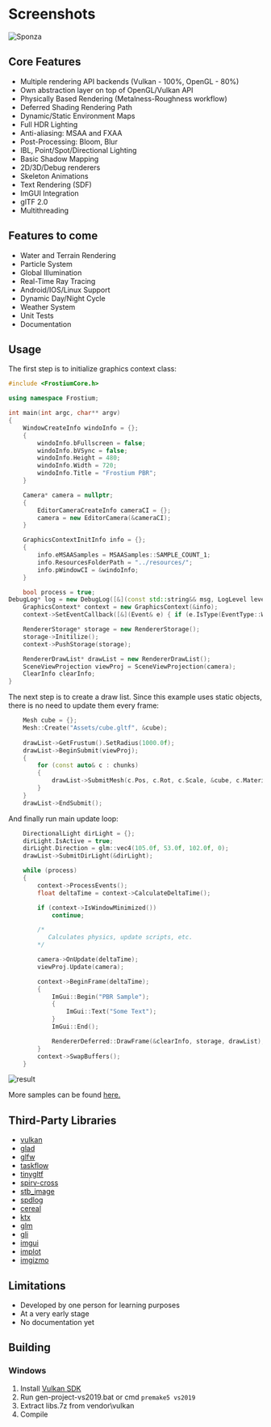 Screenshots
=====
![Sponza](https://i.imgur.com/2hoI5Wt.png)
## Core Features
  - Multiple rendering API backends (Vulkan - 100%, OpenGL - 80%)
  - Own abstraction layer on top of OpenGL/Vulkan API
  - Physically Based Rendering (Metalness-Roughness workflow)
  - Deferred Shading Rendering Path
  - Dynamic/Static Environment Maps
  - Full HDR Lighting
  - Anti-aliasing: MSAA and FXAA
  - Post-Processing: Bloom, Blur
  - IBL, Point/Spot/Directional Lighting
  - Basic Shadow Mapping
  - 2D/3D/Debug renderers
  - Skeleton Animations
  - Text Rendering (SDF)
  - ImGUI Integration
  - glTF 2.0
  - Multithreading

## Features to come

- Water and Terrain Rendering
- Particle System
- Global Illumination
- Real-Time Ray Tracing
- Android/IOS/Linux Support
- Dynamic Day/Night Cycle
- Weather System
- Unit Tests
- Documentation

## Usage
The first step is to initialize graphics context class:
```cpp
#include <FrostiumCore.h>

using namespace Frostium;

int main(int argc, char** argv)
{
	WindowCreateInfo windoInfo = {};
	{
		windoInfo.bFullscreen = false;
		windoInfo.bVSync = false;
		windoInfo.Height = 480;
		windoInfo.Width = 720;
		windoInfo.Title = "Frostium PBR";
	}

	Camera* camera = nullptr;
	{
		EditorCameraCreateInfo cameraCI = {};
		camera = new EditorCamera(&cameraCI);
	}

	GraphicsContextInitInfo info = {};
	{
		info.eMSAASamples = MSAASamples::SAMPLE_COUNT_1;
		info.ResourcesFolderPath = "../resources/";
		info.pWindowCI = &windoInfo;
	}

	bool process = true;
DebugLog* log = new DebugLog([&](const std::string&& msg, LogLevel level) { std::cout << msg << "\n"; });
	GraphicsContext* context = new GraphicsContext(&info);
	context->SetEventCallback([&](Event& e) { if (e.IsType(EventType::WINDOW_CLOSE)) { process = false; } camera->OnEvent(e); });

	RendererStorage* storage = new RendererStorage();
	storage->Initilize();
	context->PushStorage(storage);

	RendererDrawList* drawList = new RendererDrawList();
	SceneViewProjection viewProj = SceneViewProjection(camera);
	ClearInfo clearInfo;
}
```
The next step is to create a draw list. Since this example uses static objects, there is no need to update them every frame:
```cpp
	Mesh cube = {};
	Mesh::Create("Assets/cube.gltf", &cube);
	
	drawList->GetFrustum().SetRadius(1000.0f);
	drawList->BeginSubmit(viewProj);
	{
		for (const auto& c : chunks)
		{
		    drawList->SubmitMesh(c.Pos, c.Rot, c.Scale, &cube, c.MaterialID);
		}
	}
	drawList->EndSubmit();
```
And finally run main update loop:
```cpp
	DirectionalLight dirLight = {};
	dirLight.IsActive = true;
	dirLight.Direction = glm::vec4(105.0f, 53.0f, 102.0f, 0);
	drawList->SubmitDirLight(&dirLight);

	while (process)
	{
		context->ProcessEvents();
		float deltaTime = context->CalculateDeltaTime();

		if (context->IsWindowMinimized())
			continue;

		/* 
		   Calculates physics, update scripts, etc.
		*/

		camera->OnUpdate(deltaTime);
		viewProj.Update(camera);

		context->BeginFrame(deltaTime);
		{
			ImGui::Begin("PBR Sample");
			{
			    ImGui::Text("Some Text");
			}
			ImGui::End();

			RendererDeferred::DrawFrame(&clearInfo, storage, drawList);
		}
		context->SwapBuffers();
	}
```
![result](https://i.imgur.com/jz2yysp.png)

More samples can be found [here.](https://github.com/YellowDummy/Frostium3D/tree/main/samples)

## Third-Party Libraries
- [vulkan](https://www.lunarg.com/vulkan-sdk/)
- [glad](https://glad.dav1d.de/)
- [glfw](https://github.com/glfw/glfw)
- [taskflow](https://github.com/taskflow/taskflow)
- [tinygltf](https://github.com/syoyo/tinygltf)
- [spirv-cross](https://github.com/KhronosGroup/SPIRV-Cross)
- [stb_image](https://github.com/nothings/stb)
- [spdlog](https://github.com/gabime/spdlog)
- [cereal](https://github.com/USCiLab/cereal)
- [ktx](https://github.com/KhronosGroup/KTX-Software)
- [glm](https://github.com/g-truc/glm)
- [gli](https://github.com/g-truc/gli)
- [imgui](https://github.com/ocornut/imgui)
- [implot](https://github.com/epezent/implot)
- [imgizmo](https://github.com/CedricGuillemet/ImGuizmo)

## Limitations
- Developed by one person for learning purposes
- At a very early stage
- No documentation yet

## Building
### Windows
1. Install [Vulkan SDK](https://www.lunarg.com/vulkan-sdk/)
2. Run gen-project-vs2019.bat or cmd ```premake5 vs2019```
3. Extract libs.7z from vendor\vulkan
4. Compile